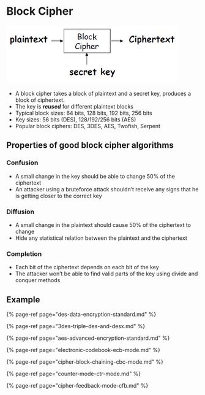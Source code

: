 # Block Cipher

![](../../.gitbook/assets/image%20%285%29.png)

* A block cipher takes a block of plaintext and a secret key, produces a block of ciphertext. 
* The key is _**reused**_ for different plaintext blocks 
* Typical block sizes: 64 bits, 128 bits, 192 bits, 256 bits 
* Key sizes: 56 bits \(DES\), 128/192/256 bits \(AES\) 
* Popular block ciphers: DES, 3DES, AES, Twofish, Serpent

## Properties of good block cipher algorithms

### Confusion

* A small change in the key should be able to change 50% of the ciphertext 
* An attacker using a bruteforce attack shouldn’t receive any signs that he is getting closer to the correct key

### Diffusion

* A small change in the plaintext should cause 50% of the ciphertext to change 
* Hide any statistical relation between the plaintext and the ciphertext

### Completion

* Each bit of the ciphertext depends on each bit of the key 
* The attacker won’t be able to find valid parts of the key using divide and conquer methods



## Example

{% page-ref page="des-data-encryption-standard.md" %}

{% page-ref page="3des-triple-des-and-desx.md" %}

{% page-ref page="aes-advanced-encryption-standard.md" %}

{% page-ref page="electronic-codebook-ecb-mode.md" %}

{% page-ref page="cipher-block-chaining-cbc-mode.md" %}

{% page-ref page="counter-mode-ctr-mode.md" %}

{% page-ref page="cipher-feedback-mode-cfb.md" %}

